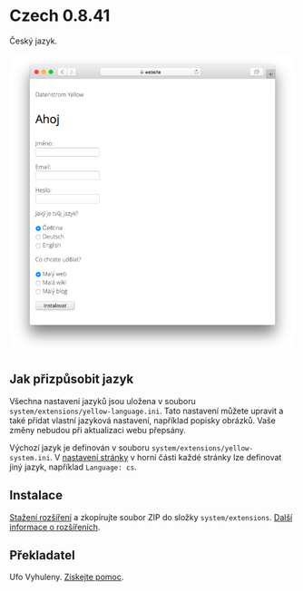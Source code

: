 # Czech 0.8.41

Český jazyk.

<p align="center"><img src="czech-screenshot.png?raw=true" alt="Snímek obrazovky"></p>

## Jak přizpůsobit jazyk

Všechna nastavení jazyků jsou uložena v souboru `system/extensions/yellow-language.ini`. Tato nastavení můžete upravit a také přidat vlastní jazyková nastavení, například popisky obrázků. Vaše změny nebudou při aktualizaci webu přepsány.

Výchozí jazyk je definován v souboru `system/extensions/yellow-system.ini`. V [nastavení stránky](https://github.com/annaesvensson/yellow-core#settings-page) v horní části každé stránky lze definovat jiný jazyk, například `Language: cs`.

## Instalace

[Stažení rozšíření](https://github.com/datenstrom/yellow-extensions/raw/main/downloads/czech.zip) 
a zkopírujte soubor ZIP do složky `system/extensions`. [Další informace o rozšířeních](https://github.com/annaesvensson/yellow-update).

## Překladatel

Ufo Vyhuleny. [Získejte pomoc](https://datenstrom.se/yellow/help/).
